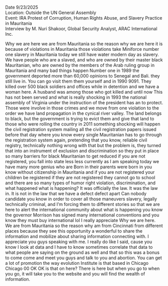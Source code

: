 Date 9/23/2025  
Location: Outside the UN General Assembly  
Event: IRA Protest of Corruption, Human Rights Abuse, and Slavery Practice in Mauritania  
Interview by M. Nuri Shakoor, Global Security Analyst, ARAC International Inc.

Why we are here we are from Mauritania so the reason why we are here it is because of violations in Mauritania those violations take Miniforce number one slavery in Mauritania today we still have water modern day as slavery. We have people who are a slaved, and who are owned by their master black Mauritanian, who are owned by the members of the Arab ruling group in Mauritania and many bad things happen Number one in 1989 the government deported more than 60,000 opinions to Senegal and Bali. they still live in. You can go visit them them yourself and in 1990 9091\. They killed over 500 black soldiers and offices while in detention and we have a woman here. A husband was among those who got killed and until now This has not been served and what is really shocking in 1993 the national assembly of Virginia under the instruction of the president has an to protect. Those were involve in those crimes and we move from one violation to the order we have land propagation in the cynical river valley. The land belongs to black, but the government is trying to evict them and give that land to those who were rolling the country in 2011 something shocking will happen the civil registration system mailing all the civil registration papers issued before that day where you know every single Mauritanian has to go through the registration system again, pretending that you know, reliable civil registry, technically nothing wrong with that but the problem is, they turned that into an instrument of exclusion and discrimination so they put in place so many barriers for black Mauritanian to get reduced if you are not registered, you fall into state less less currently as I am speaking today we have many more genius who are Born in their parents were born in you know without citizenship in Mauritania and if you are not registered your children be registered if they are not registered they cannot go to school and there are so many types of humor right violation, discrimination, and what happened what is happening? It was officially the law. It was the law in. It is not in the law that we have a defect defect apart Can nobody candidate you know in order to cover all those maneuvers slavery, legally technically criminal, and I’m forcing them to different stories so that we are here to alert the international community about what is happening you know the governor Morrison has signed many international conventions and you know they must buy international lol I really appreciate Why we are here. We are from Mauritania so the reason why am from Cincinnati from different places because they see this opportunity a wonderful to share the information and mobilize about sharing information connecting with. I appreciate you guys speaking with me. I really do like I said, cause you know I look at data and I have to know sometimes correlate that data to what people are saying on the ground as well and that so this was a bonus to come come and meet you guys and talk to you and abortion. You can get a lot of promotion the way evolution Institute is that based in Chicago Chicago 00 OK OK is that on here? There is here but when you go to when you go, it will take you to the website and you will find the wealth of information. 
